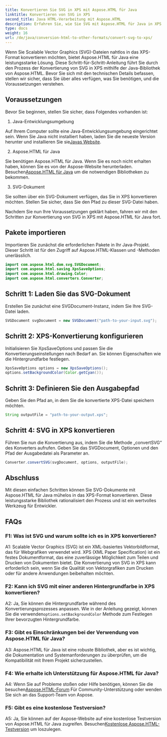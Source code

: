 ```yaml
---
title: Konvertieren Sie SVG in XPS mit Aspose.HTML für Java
linktitle: Konvertieren von SVG in XPS
second_title: Java HTML-Verarbeitung mit Aspose.HTML
description: Erfahren Sie, wie Sie SVG mit Aspose.HTML für Java in XPS konvertieren. Einfache Schritt-für-Schritt-Anleitung für nahtlose Konvertierungen.
type: docs
weight: 16
url: /de/java/conversion-html-to-other-formats/convert-svg-to-xps/
---
```


Wenn Sie Scalable Vector Graphics (SVG)-Dateien nahtlos in das XPS-Format konvertieren möchten, bietet Aspose.HTML für Java eine leistungsstarke Lösung. Diese Schritt-für-Schritt-Anleitung führt Sie durch den Prozess der Konvertierung von SVG in XPS mithilfe der Java-Bibliothek von Aspose.HTML. Bevor Sie sich mit den technischen Details befassen, stellen wir sicher, dass Sie über alles verfügen, was Sie benötigen, und die Voraussetzungen verstehen.

## Voraussetzungen

Bevor Sie beginnen, stellen Sie sicher, dass Folgendes vorhanden ist:

1. Java-Entwicklungsumgebung

 Auf Ihrem Computer sollte eine Java-Entwicklungsumgebung eingerichtet sein. Wenn Sie Java nicht installiert haben, laden Sie die neueste Version herunter und installieren Sie sie[Javas Website](https://www.oracle.com/java/technologies/javase-downloads.html).

2. Aspose.HTML für Java

Sie benötigen Aspose.HTML für Java. Wenn Sie es noch nicht erhalten haben, können Sie es von der Aspose-Website herunterladen. Besuchen[Aspose.HTML für Java](https://releases.aspose.com/html/java/) um die notwendigen Bibliotheken zu bekommen.

3. SVG-Dokument

Sie sollten über ein SVG-Dokument verfügen, das Sie in XPS konvertieren möchten. Stellen Sie sicher, dass Sie den Pfad zu dieser SVG-Datei haben.

Nachdem Sie nun Ihre Voraussetzungen geklärt haben, fahren wir mit den Schritten zur Konvertierung von SVG in XPS mit Aspose.HTML für Java fort.

## Pakete importieren

Importieren Sie zunächst die erforderlichen Pakete in Ihr Java-Projekt. Dieser Schritt ist für den Zugriff auf Aspose.HTML-Klassen und -Methoden unerlässlich.

```java
import com.aspose.html.dom.svg.SVGDocument;
import com.aspose.html.saving.XpsSaveOptions;
import com.aspose.html.drawing.Color;
import com.aspose.html.converters.Converter;
```

## Schritt 1: Laden Sie das SVG-Dokument

Erstellen Sie zunächst eine SVGDocument-Instanz, indem Sie Ihre SVG-Datei laden.

```java
SVGDocument svgDocument = new SVGDocument("path-to-your-input.svg");
```

## Schritt 2: XPS-Konvertierung konfigurieren

Initialisieren Sie XpsSaveOptions und passen Sie die Konvertierungseinstellungen nach Bedarf an. Sie können Eigenschaften wie die Hintergrundfarbe festlegen.

```java
XpsSaveOptions options = new XpsSaveOptions();
options.setBackgroundColor(Color.getCyan());
```

## Schritt 3: Definieren Sie den Ausgabepfad

Geben Sie den Pfad an, in dem Sie die konvertierte XPS-Datei speichern möchten.

```java
String outputFile = "path-to-your-output.xps";
```

## Schritt 4: SVG in XPS konvertieren

Führen Sie nun die Konvertierung aus, indem Sie die Methode „convertSVG“ des Konverters aufrufen. Geben Sie das SVGDocument, Optionen und den Pfad der Ausgabedatei als Parameter an.

```java
Converter.convertSVG(svgDocument, options, outputFile);
```

## Abschluss

Mit diesen einfachen Schritten können Sie SVG-Dokumente mit Aspose.HTML für Java mühelos in das XPS-Format konvertieren. Diese leistungsstarke Bibliothek rationalisiert den Prozess und ist ein wertvolles Werkzeug für Entwickler.

## FAQs

### F1: Was ist SVG und warum sollte ich es in XPS konvertieren?

A1: Scalable Vector Graphics (SVG) ist ein XML-basiertes Vektorbildformat, das für Webgrafiken verwendet wird. XPS (XML Paper Specification) ist ein festes Dokumentformat, das eine zuverlässige Möglichkeit zum Teilen und Drucken von Dokumenten bietet. Die Konvertierung von SVG in XPS kann erforderlich sein, wenn Sie die Qualität von Vektorgrafiken zum Drucken oder für andere Anwendungen beibehalten möchten.

### F2: Kann ich SVG mit einer anderen Hintergrundfarbe in XPS konvertieren?

 A2: Ja, Sie können die Hintergrundfarbe während des Konvertierungsprozesses anpassen. Wie in der Anleitung gezeigt, können Sie die verwenden`options.setBackgroundColor` Methode zum Festlegen Ihrer bevorzugten Hintergrundfarbe.

### F3: Gibt es Einschränkungen bei der Verwendung von Aspose.HTML für Java?

A3: Aspose.HTML für Java ist eine robuste Bibliothek, aber es ist wichtig, die Dokumentation und Systemanforderungen zu überprüfen, um die Kompatibilität mit Ihrem Projekt sicherzustellen.

### F4: Wie erhalte ich Unterstützung für Aspose.HTML für Java?

 A4: Wenn Sie auf Probleme stoßen oder Hilfe benötigen, können Sie die besuchen[Aspose.HTML-Forum](https://forum.aspose.com/) Für Community-Unterstützung oder wenden Sie sich an das Support-Team von Aspose.

### F5: Gibt es eine kostenlose Testversion?

 A5: Ja, Sie können auf der Aspose-Website auf eine kostenlose Testversion von Aspose.HTML für Java zugreifen. Besuchen[Kostenlose Aspose.HTML-Testversion](https://releases.aspose.com/) um loszulegen.